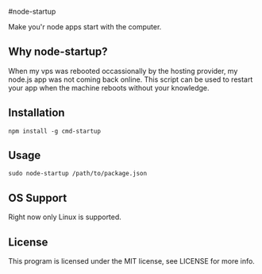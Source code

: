 #node-startup

Make you'r node apps start with the computer.

## Why node-startup?

When my vps was rebooted occassionally by the hosting provider, my node.js app was not coming back online. This script can be used to restart your app when the machine reboots without your knowledge.

## Installation

    npm install -g cmd-startup

## Usage

	sudo node-startup /path/to/package.json

## OS Support

Right now only Linux is supported.

## License

This program is licensed under the MIT license, see LICENSE for more info.
